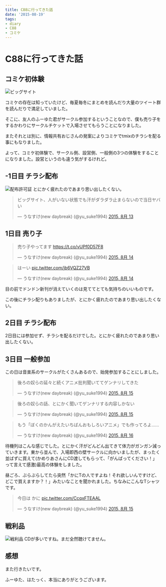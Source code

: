 ```yaml
---
title: C88に行ってきた話
date: '2015-08-19'
tags:
- diary
- C88
- コミケ
---
```


# C88に行ってきた話
## コミケ初体験

![ビッグサイト](c88-bigsight.jpg)

コミケの存在は知っていたけど、毎夏毎冬にまとめを読んだり大量のツイート群を読んだりで満足していました。

そこに、友人のふーゆた君がサークル参加するということなので、僕も売り子をするかわりにサークルチケットで入場させてもらうことになりました。

またそれとは別に、情報共有おじさんの発案によりコミケでtmixのチラシを配る事にもなりました。

よって、コミケ初体験で、サークル側、設営側、一般側の3つの体験をすることになりました。設営というのも違う気がするけれど。

## -1日目 チラシ配布

![配布許可証](c88-pass.jpg)
とにかく疲れたのであまり思い出したくない。

<blockquote class="twitter-tweet" lang="ja"><p lang="ja" dir="ltr">ビッグサイト、人がいない状態でも汗がダラダラ止まらないので当日ヤバい</p>&mdash; うなすけ(new daybreak) (@yu_suke1994) <a href="https://twitter.com/yu_suke1994/status/631769297128296448">2015, 8月 13</a></blockquote>
<script async src="//platform.twitter.com/widgets.js" charset="utf-8"></script>


## 1日目 売り子

<blockquote class="twitter-tweet" lang="ja"><p lang="ja" dir="ltr">売り子やってます&#10;<a href="https://t.co/vUPf0D57F8">https://t.co/vUPf0D57F8</a></p>&mdash; うなすけ(new daybreak) (@yu_suke1994) <a href="https://twitter.com/yu_suke1994/status/631983653157924864">2015, 8月 14</a></blockquote>
<script async src="//platform.twitter.com/widgets.js" charset="utf-8"></script>

<blockquote class="twitter-tweet" lang="ja"><p lang="ja" dir="ltr">はーい <a href="http://t.co/jb6VQZ27VB">pic.twitter.com/jb6VQZ27VB</a></p>&mdash; うなすけ(new daybreak) (@yu_suke1994) <a href="https://twitter.com/yu_suke1994/status/631979323935752192">2015, 8月 14</a></blockquote>
<script async src="//platform.twitter.com/widgets.js" charset="utf-8"></script>

目の前でドンドン新刊が消えていくのは見ててとても気持ちのいいものです。

この後にチラシ配りもありましたが、とにかく疲れたのであまり思い出したくない。

## 2日目 チラシ配布

2日目には参加せず、チラシを配るだけでした。とにかく疲れたのであまり思い出したくない。


## 3日目 一般参加

この日は音楽系のサークルがたくさんあるので、始発参加することにしました。

<blockquote class="twitter-tweet" lang="ja"><p lang="ja" dir="ltr">後ろの奴らの延々と続くアニメ批判聞いててゲンナリしてきた</p>&mdash; うなすけ(new daybreak) (@yu_suke1994) <a href="https://twitter.com/yu_suke1994/status/632685934106951681">2015, 8月 15</a></blockquote>
<script async src="//platform.twitter.com/widgets.js" charset="utf-8"></script>

<blockquote class="twitter-tweet" lang="ja"><p lang="ja" dir="ltr">後ろの奴らの話、とにかく聞いてゲンナリする内容しかない</p>&mdash; うなすけ(new daybreak) (@yu_suke1994) <a href="https://twitter.com/yu_suke1994/status/632691300916064256">2015, 8月 15</a></blockquote>
<script async src="//platform.twitter.com/widgets.js" charset="utf-8"></script>

<blockquote class="twitter-tweet" lang="ja"><p lang="ja" dir="ltr">もう「ぼくのかんがえたいちばんおもしろいアニメ」でも作ってろよ……</p>&mdash; うなすけ(new daybreak) (@yu_suke1994) <a href="https://twitter.com/yu_suke1994/status/632709095703711744">2015, 8月 16</a></blockquote>
<script async src="//platform.twitter.com/widgets.js" charset="utf-8"></script>

待機列はこんな感じでした。とにかく汗がどんどん出てきて体力がガンガン減っていきます。東から並んで、入場即西の壁サークルに向かいましたが、まったく並ばずに買えて(かめりあさんにCD渡してもらって、「がんばってください！」って言えて感激)最高の体験をしました。

昼ごろ、ぶらぶらしてたら突然「かにTの人ですよね！それ欲しいんですけど、どこで買えますか？！」みたいなことを聞かれました。ちなみにこんなTシャツです。

<blockquote class="twitter-tweet" lang="ja"><p lang="ja" dir="ltr">今日は かに <a href="http://t.co/CcqxFTEAAL">pic.twitter.com/CcqxFTEAAL</a></p>&mdash; うなすけ(new daybreak) (@yu_suke1994) <a href="https://twitter.com/yu_suke1994/status/632642038782029825">2015, 8月 15</a></blockquote>
<script async src="//platform.twitter.com/widgets.js" charset="utf-8"></script>


## 戦利品

![戦利品](c88-loot.jpg)
CDが多いですね。まだ全然聴けてません。

## 感想

また行きたいです。

ふーゆた、はたっく、本当にありがとうございます。
